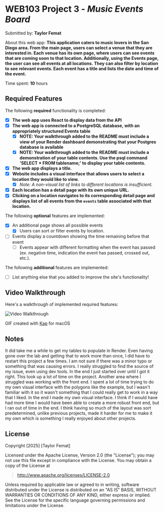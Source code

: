 # WEB103 Project 3 - *Music Events Board*

Submitted by: **Taylor Femat**

About this web app: **This application caters to music lovers in the San Diego area. From the main page, users can select a venue that they are interested in. Each venue has its own page, where users can see events that are coming soon to that location. Additionally, using the Events page, the user can see all events at all locations. They can also filter by location to see relevant events. Each event has a title and lists the date and time of the event.**

Time spent: **10** hours

## Required Features

The following **required** functionality is completed:

<!-- Make sure to check off completed functionality below -->

- [x] **The web app uses React to display data from the API**
- [x] **The web app is connected to a PostgreSQL database, with an appropriately structured Events table**
  - [x]  **NOTE: Your walkthrough added to the README must include a view of your Render dashboard demonstrating that your Postgres database is available**
  - [x]  **NOTE: Your walkthrough added to the README must include a demonstration of your table contents. Use the psql command 'SELECT * FROM tablename;' to display your table contents.**
- [x] **The web app displays a title.**
- [x] **Website includes a visual interface that allows users to select a location they would like to view.**
  - [x] *Note: A non-visual list of links to different locations is insufficient.* 
- [x] **Each location has a detail page with its own unique URL.**
- [x] **Clicking on a location navigates to its corresponding detail page and displays list of all events from the `events` table associated with that location.**

The following **optional** features are implemented:

- [x] An additional page shows all possible events
  - [x] Users can sort *or* filter events by location.
- [ ] Events display a countdown showing the time remaining before that event
  - [ ] Events appear with different formatting when the event has passed (ex. negative time, indication the event has passed, crossed out, etc.).

The following **additional** features are implemented:

- [ ] List anything else that you added to improve the site's functionality!

## Video Walkthrough

Here's a walkthrough of implemented required features:

<img src='http://i.imgur.com/link/to/your/gif/file.gif' title='Video Walkthrough' width='' alt='Video Walkthrough' />

<!-- Replace this with whatever GIF tool you used! -->
GIF created with [Kap](https://getkap.co/) for macOS


## Notes

It did take me a while to get my tables to populate in Render. Even having gone over the lab and getting that to work more than once, I did have to restart this project a few times. I am not sure if there was a minor typo or something that was causing errors. I really struggled to find the source of my issue, even using dev tools. In the end I just started over until I got it right. This took up a lot of time on the project. Another area where I struggled was working with the front end. I spent a lot of time trying to do my own visual interface with the polygons like the example, but I wasn't familiar with it so it wasn't something that I could really get to work in a way that I liked. In the end I made my own visual interface. I think if I would have had more time I would have been able to create a more robust front end, but I ran out of time in the end. I think having so much of the layout was sort predetermined, unlike previous projects, made it harder for me to make it my own which is something I really enjoyed about other projects. 

## License

Copyright [2025] [Taylor Femat]

Licensed under the Apache License, Version 2.0 (the "License"); you may not use this file except in compliance with the License. You may obtain a copy of the License at

> http://www.apache.org/licenses/LICENSE-2.0

Unless required by applicable law or agreed to in writing, software distributed under the License is distributed on an "AS IS" BASIS, WITHOUT WARRANTIES OR CONDITIONS OF ANY KIND, either express or implied. See the License for the specific language governing permissions and limitations under the License.
